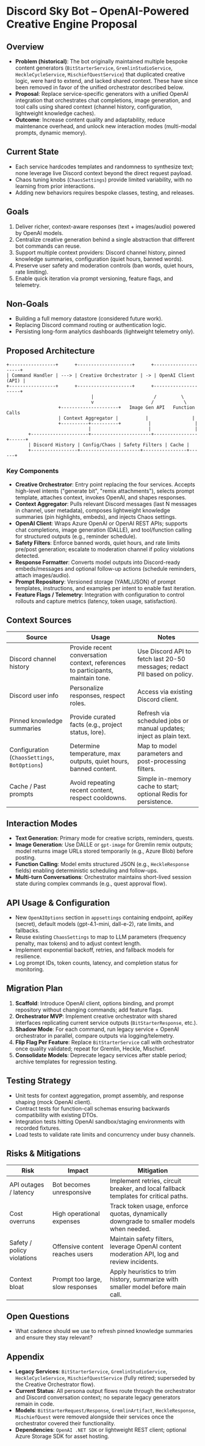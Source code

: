 # Discord Sky Bot – OpenAI-Powered Creative Engine Proposal

## Overview
- **Problem (historical)**: The bot originally maintained multiple bespoke content generators (`BitStarterService`, `GremlinStudioService`, `HeckleCycleService`, `MischiefQuestService`) that duplicated creative logic, were hard to extend, and lacked shared context. These have since been removed in favor of the unified orchestrator described below.
- **Proposal**: Replace service-specific generators with a unified OpenAI integration that orchestrates chat completions, image generation, and tool calls using shared context (channel history, configuration, lightweight knowledge caches).
- **Outcome**: Increase content quality and adaptability, reduce maintenance overhead, and unlock new interaction modes (multi-modal prompts, dynamic memory).

## Current State
- Each service hardcodes templates and randomness to synthesize text; none leverage live Discord context beyond the direct request payload.
- Chaos tuning knobs (`ChaosSettings`) provide limited variability, with no learning from prior interactions.
- Adding new behaviors requires bespoke classes, testing, and releases.

## Goals
1. Deliver richer, context-aware responses (text + images/audio) powered by OpenAI models.
2. Centralize creative generation behind a single abstraction that different bot commands can reuse.
3. Support multiple context providers: Discord channel history, pinned knowledge summaries, configuration (quiet hours, banned words).
4. Preserve user safety and moderation controls (ban words, quiet hours, rate limiting).
5. Enable quick iteration via prompt versioning, feature flags, and telemetry.

## Non-Goals
- Building a full memory datastore (considered future work).
- Replacing Discord command routing or authentication logic.
- Persisting long-form analytics dashboards (lightweight telemetry only).

## Proposed Architecture
```
+-----------------+      +--------------------+      +---------------------+
| Command Handler | ---> | Creative Orchestrator | -> | OpenAI Client (API) |
+-----------------+      +--------------------+      +---------------------+
                               |                      /         \
                               v                     /           \
                   +---------------------+   Image Gen API   Function Calls
                   | Context Aggregator |          |                |
                   +----------+----------+          |                |
                              |                     |                |
        +---------------------+----------------------+----------------+------+
        | Discord History | Config/Chaos | Safety Filters | Cache |
        +-----------------+----------------------+----------------+------+
```

### Key Components
- **Creative Orchestrator**: Entry point replacing the four services. Accepts high-level intents ("generate bit", "remix attachments"), selects prompt template, attaches context, invokes OpenAI, and shapes responses.
- **Context Aggregator**: Pulls relevant Discord messages (last N messages in channel, user metadata), composes lightweight knowledge summaries (pin highlights, embeds), and injects Chaos settings.
- **OpenAI Client**: Wraps Azure OpenAI or OpenAI REST APIs; supports chat completions, image generation (DALLE), and tool/function calling for structured outputs (e.g., reminder schedule).
- **Safety Filters**: Enforce banned words, quiet hours, and rate limits pre/post generation; escalate to moderation channel if policy violations detected.
- **Response Formatter**: Converts model outputs into Discord-ready embeds/messages and optional follow-up actions (schedule reminders, attach images/audio).
- **Prompt Repository**: Versioned storage (YAML/JSON) of prompt templates, instructions, and examples per intent to enable fast iteration.
- **Feature Flags / Telemetry**: Integration with configuration to control rollouts and capture metrics (latency, token usage, satisfaction).

## Context Sources
| Source | Usage | Notes |
| --- | --- | --- |
| Discord channel history | Provide recent conversation context, references to participants, maintain tone. | Use Discord API to fetch last 20-50 messages; redact PII based on policy. |
| Discord user info | Personalize responses, respect roles. | Access via existing Discord client. |
| Pinned knowledge summaries | Provide curated facts (e.g., project status, lore). | Refresh via scheduled jobs or manual updates; inject as plain text. |
| Configuration (`ChaosSettings`, `BotOptions`) | Determine temperature, max outputs, quiet hours, banned content. | Map to model parameters and post-processing filters. |
| Cache / Past prompts | Avoid repeating recent content, respect cooldowns. | Simple in-memory cache to start; optional Redis for persistence. |

## Interaction Modes
- **Text Generation**: Primary mode for creative scripts, reminders, quests.
- **Image Generation**: Use DALLE or `gpt-image` for Gremlin remix outputs; model returns image URLs stored temporarily (e.g., Azure Blob) before posting.
- **Function Calling**: Model emits structured JSON (e.g., `HeckleResponse` fields) enabling deterministic scheduling and follow-ups.
- **Multi-turn Conversations**: Orchestrator maintains short-lived session state during complex commands (e.g., quest approval flow).

## API Usage & Configuration
- New `OpenAIOptions` section in `appsettings` containing endpoint, apiKey (secret), default models (gpt-4.1-mini, dall-e-2), rate limits, and fallbacks.
- Reuse existing `ChaosSettings` to map to LLM parameters (frequency penalty, max tokens) and to adjust context length.
- Implement exponential backoff, retries, and fallback models for resilience.
- Log prompt IDs, token counts, latency, and completion status for monitoring.

## Migration Plan
1. **Scaffold**: Introduce OpenAI client, options binding, and prompt repository without changing commands; add feature flags.
2. **Orchestrator MVP**: Implement creative orchestrator with shared interfaces replicating current service outputs (`BitStarterResponse`, etc.).
3. **Shadow Mode**: For each command, run legacy service + OpenAI orchestrator in parallel, compare outputs via logging/telemetry.
4. **Flip Flag Per Feature**: Replace `BitStarterService` call with orchestrator once quality validated; repeat for Gremlin, Heckle, Mischief.
5. **Consolidate Models**: Deprecate legacy services after stable period; archive templates for regression testing.

## Testing Strategy
- Unit tests for context aggregation, prompt assembly, and response shaping (mock OpenAI client).
- Contract tests for function-call schemas ensuring backwards compatibility with existing DTOs.
- Integration tests hitting OpenAI sandbox/staging environments with recorded fixtures.
- Load tests to validate rate limits and concurrency under busy channels.

## Risks & Mitigations
| Risk | Impact | Mitigation |
| --- | --- | --- |
| API outages / latency | Bot becomes unresponsive | Implement retries, circuit breaker, and local fallback templates for critical paths. |
| Cost overruns | High operational expenses | Track token usage, enforce quotas, dynamically downgrade to smaller models when needed. |
| Safety / policy violations | Offensive content reaches users | Maintain safety filters, leverage OpenAI content moderation API, log and review incidents. |
| Context bloat | Prompt too large, slow responses | Apply heuristics to trim history, summarize with smaller model before main call. |

## Open Questions
- What cadence should we use to refresh pinned knowledge summaries and ensure they stay relevant?

## Appendix
- **Legacy Services**: `BitStarterService`, `GremlinStudioService`, `HeckleCycleService`, `MischiefQuestService` (fully retired; superseded by the Creative Orchestrator flow).
- **Current Status**: All persona output flows route through the orchestrator and Discord conversation context; no separate legacy generators remain in code.
- **Models**: `BitStarterRequest/Response`, `GremlinArtifact`, `HeckleResponse`, `MischiefQuest` were removed alongside their services once the orchestrator covered their functionality.
- **Dependencies**: `OpenAI .NET SDK` or lightweight REST client; optional Azure Storage SDK for asset hosting.
